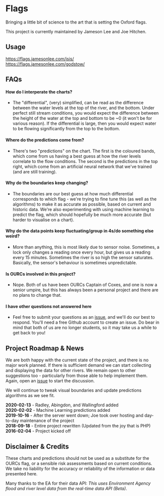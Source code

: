 # Flags

Bringing a little bit of science to the art that is setting the Oxford flags.  

This project is currently maintained by Jameson Lee and Joe Hitchen.

## Usage

https://flags.jamesonlee.com/isis/  
https://flags.jamesonlee.com/godstow/

## FAQs

#### How do I interperate the charts? 
* The "differential", (very) simplified, can be read as the difference between the water levels at the top of the river, and the bottom.  Under perfect still stream conditions, you would expect the difference between the height of the water at the top and bottom to be ~0 (it won't be for various reason).  If the differential is large, then you would expect water to be flowing significantly from the top to the bottom.

#### Where do the predictions come from?
* There's two "predictions" on the chart.  The first is the coloured bands, which come from us having a best guess at how the river levels correlate to the flow conditions.  The second is the predictions in the top right, which come from an artificial neural network that we've trained (and are still training).

#### Why do the boundaries keep changing? 
* The boundaries are our best guess at how much differential corresponds to which flag - we're trying to fine tune this (as well as the algorithms) to make it as accurate as possible, based on current and historic data.  We're also experimenting with using machine learning to predict the flag, which should hopefully be much more accurate (but harder to visualise on a chart).

#### Why do the data points keep fluctuating/group in 4s/do something else weird? 
* More than anything, this is most likely due to sensor noise.  Sometimes, a lock only changes a reading once every hour, but gives us a reading every 15 minutes.  Sometimes the river is so high the sensor saturates.  Basically, the sensor's behaviour is sometimes unpredictable.

#### Is OURCs involved in this project? 
* Nope. Both of us have been OURCs Captain of Coxes, and one is now a senior umpire, but this has always been a personal project and there are no plans to change that.

#### I have other questions not answered here
* Feel free to submit your questions as an [issue](https://github.com/jamtholee/flags/issues/new), and we'll do our best to respond.  You'll need a free Github account to create an issue.  Do bear in mind that both of us are no longer students, so it may take us a while to get back to you!


## Project Roadmap & News
We are both happy with the current state of the project, and there is no major work planned.  If there is sufficient demand we can start collecting and displaying the data for other rivers.  We remain open to other suggestions too - particularly from those able to help implement them.  Again, open an [issue](https://github.com/jamtholee/flags/issues/new) to start the discussion.

We will continue to tweak visual boundaries and update predictions algorithms as we see fit.
  
**2020-02-13** - Radley, Abingdon, and Wallingford added  
**2020-02-02** - Machine Learning predictions added   
**2019-10-16** - After the server went down; Joe took over hosting and day-to-day maintenance of the project  
**2018-09-18** - Entire project rewritten (Updated from the joy that is PHP)  
**2016-02-04** - Project kicked off  

## Disclaimer & Credits
These charts and predictions should not be used as a substitute for the OURCs flag, or a sensible risk assessments based on current conditions.  We take no liability for the accuracy or reliability of the information or data presented here.

Many thanks to the EA for their data API: *This uses Environment Agency flood and river level data from the real-time data API (Beta)*.
